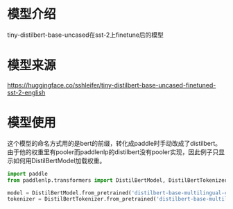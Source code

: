# 模型介绍
tiny-distilbert-base-uncased在sst-2上finetune后的模型
# 模型来源
https://huggingface.co/sshleifer/tiny-distilbert-base-uncased-finetuned-sst-2-english
# 模型使用
这个模型的命名方式用的是bert的前缀，转化成paddle时手动改成了distilbert。由于他的权重里有pooler而paddlenlp的distilbert没有pooler实现，因此例子只显示如何用DistilBertModel加载权重。
```python 
import paddle
from paddlenlp.transformers import DistilBertModel, DistilBertTokenizer

model = DistilBertModel.from_pretrained('distilbert-base-multilingual-cased')
tokenizer = DistilBertTokenizer.from_pretrained('distilbert-base-multilingual-cased')
```